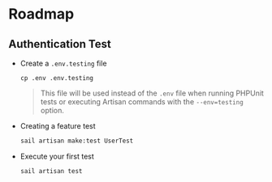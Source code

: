 # Roadmap

## Authentication Test

- Create a `.env.testing` file

    ```shell
    cp .env .env.testing
    ```

  > This file will be used instead of the `.env` file when running PHPUnit tests or executing Artisan commands with the
  > `--env=testing` option.

- Creating a feature test

    ```sh
    sail artisan make:test UserTest
    ```

- Execute your first test

    ```sh
    sail artisan test
    ```
